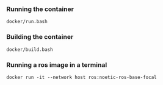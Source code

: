 ### Running the container
`docker/run.bash`

### Building the container
`docker/build.bash`

### Running a ros image in a terminal
`docker run -it --network host ros:noetic-ros-base-focal`
